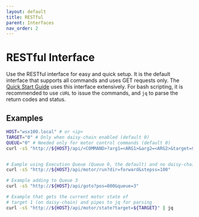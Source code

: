```yaml
---
layout: default
title: RESTful
parent: Interfaces
nav_order: 2
---
```

# RESTful Interface
Use the RESTful interface for easy and quick setup. It is the default interface that supports all commands and uses GET requests only. The [Quick Start Guide](/interfaces/quickstart.html) uses this interface extensively. For bash scripting, it is recommended to use `cURL` to issue the commands, and `jq` to parse the return codes and status.

## Examples
```bash
HOST="wsx100.local" # or <ip>
TARGET="0" # Only when daisy-chain enabled (default 0)
QUEUE="0" # Needed only for motor control commands (default 0)
curl -sS "http://${HOST}/api/<COMMAND>?arg1=<ARG1>&arg2=<ARG2>&target=${TARGET}&queue=${QUEUE}"


# Eample using Execution Queue (Queue 0, the default) and no daisy-chaining
curl -sS "http://${HOST}/api/motor/run?dir=forward&stepss=100"

# Example adding to Queue 3
curl -sS "http://${HOST}/api/goto?pos=800&queue=3"

# Example that gets the current motor state of
# target 1 (on daisy-chain) and pipes to jq for parsing
curl -sS "http://${HOST}/api/motor/state?target=${TARGET}" | jq
```

